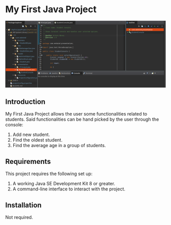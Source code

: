 # My First Java Project
 
![MyFirstJavaProject](screenshot.png)
 
## Introduction
 
My First Java Project allows the user some functionalities related to students. Said functionalities can be hand picked by the user through the console:
 
1. Add new student.
2. Find the oldest student.
3. Find the average age in a group of students.
 
## Requirements
 
This project requires the following set up:
 
1. A working Java SE Development Kit 8 or greater.
2. A command-line interface to interact with the project.
 
## Installation
 
Not required.
